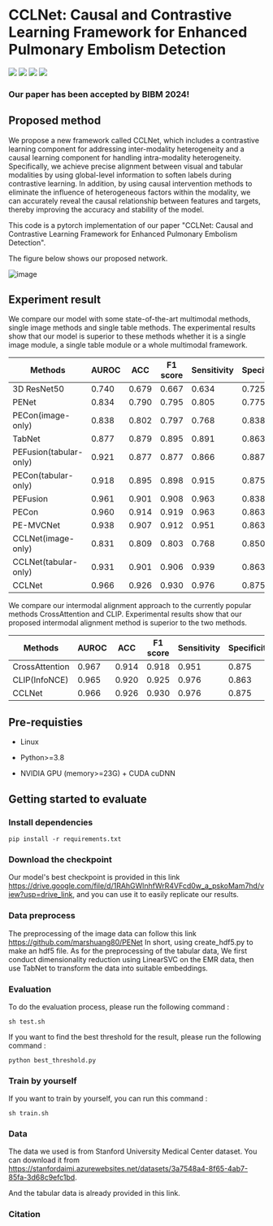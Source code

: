 # CCLNet: Causal and Contrastive Learning Framework for Enhanced Pulmonary Embolism Detection

![](https://img.shields.io/badge/-Github-181717?style=flat-square&logo=Github&logoColor=FFFFFF)
![](https://img.shields.io/badge/-Awesome-FC60A8?style=flat-square&logo=Awesome&logoColor=FFFFFF)
![](https://img.shields.io/badge/-Python-3776AB?style=flat-square&logo=Python&logoColor=FFFFFF)
![](https://img.shields.io/badge/-Pytorch-EE4C2C?style=flat-square&logo=Pytorch&logoColor=FFFFFF)

### Our paper has been accepted by BIBM 2024!
## Proposed method
We propose a new framework called CCLNet, which includes a contrastive learning component for addressing inter-modality heterogeneity and a causal learning component for handling intra-modality heterogeneity. Specifically, we achieve precise alignment between visual and tabular modalities by using global-level information to soften labels during contrastive learning. In addition, by using causal intervention methods to eliminate the influence of heterogeneous factors within the modality, we can accurately reveal the causal relationship between features and targets, thereby improving the accuracy and stability of the model. 

This code is a pytorch implementation of our paper "CCLNet: Causal and Contrastive Learning Framework for Enhanced Pulmonary Embolism Detection".

The figure below shows our proposed network.

![image](images/model.png)

 ## Experiment result
   We compare our model with some state-of-the-art multimodal methods, single image methods and single table methods. The experimental results show that our model is superior to these methods whether it is a single image module, a single table module or a whole multimodal framework.
<table>
<thead>
  <tr>
    <th>Methods</th>
    <th>AUROC</th>
    <th>ACC</th>
    <th>F1 score</th>
    <th>Sensitivity</th>
    <th>Specificity</th>
    <th>NPV</th>
    <th>PPV</th>
  </tr>
</thead>
<tbody>
  <tr>
    <td>3D ResNet50</td>
    <td>0.740</td>
    <td>0.679</td>
    <td>0.667</td>
    <td>0.634</td>
    <td>0.725</td>
    <td>0.659</td>
    <td>0.703</td>
  </tr>
  <tr>
    <td>PENet</td>
    <td>0.834</td>
    <td>0.790</td>
    <td>0.795</td>
    <td>0.805</td>
    <td>0.775</td>
    <td>0.795</td>
    <td>0.786</td>
  </tr>
  <tr>
    <td>PECon(image-only)</td>
    <td>0.838</td>
    <td>0.802</td>
    <td>0.797</td>
    <td>0.768</td>
    <td>0.838</td>
    <td>0.779</td>
    <td>0.829</td>
  </tr>
  <tr>
    <td>TabNet</td>
    <td>0.877</td>
    <td>0.879</td>
    <td>0.895</td>
    <td>0.891</td>
    <td>0.863</td>
    <td>0.852</td>
    <td>0.899</td>
  </tr>
  <tr>
    <td>PEFusion(tabular-only)</td>
    <td>0.921</td>
    <td>0.877</td>
    <td>0.877</td>
    <td>0.866</td>
    <td>0.887</td>
    <td>0.866</td>
    <td>0.877</td>
  </tr>
  <tr>
    <td>PECon(tabular-only)</td>
    <td>0.918</td>
    <td>0.895</td>
    <td>0.898</td>
    <td>0.915</td>
    <td>0.875</td>
    <td>0.909</td>
    <td>0.882</td>
  </tr>
  <tr>
    <td>PEFusion</td>
    <td>0.961</td>
    <td>0.901</td>
    <td>0.908</td>
    <td>0.963</td>
    <td>0.838</td>
    <td>0.957</td>
    <td>0.859</td>
  </tr>
  <tr>
    <td>PECon</td>
    <td>0.960</td>
    <td>0.914</td>
    <td>0.919</td>
    <td>0.963</td>
    <td>0.863</td>
    <td>0.958</td>
    <td>0.878</td>
  </tr>
  <tr>
    <td>PE-MVCNet</td>
    <td>0.938</td>
    <td>0.907</td>
    <td>0.912</td>
    <td>0.951</td>
    <td>0.863</td>
    <td>0.945</td>
    <td>0.876</td>
  </tr>
  <tr>
    <td>CCLNet(image-only)</td>
    <td>0.831</td>
    <td>0.809</td>
    <td>0.803</td>
    <td>0.768</td>
    <td>0.850</td>
    <td>0.782</td>
    <td>0.840</td>
  </tr>
  <tr>
    <td>CCLNet(tabular-only)</td>
    <td>0.931</td>
    <td>0.901</td>
    <td>0.906</td>
    <td>0.939</td>
    <td>0.863</td>
    <td>0.932</td>
    <td>0.875</td>
  </tr>
  <tr>
    <td>CCLNet</td>
    <td>0.966</td>
    <td>0.926</td>
    <td>0.930</td>
    <td>0.976</td>
    <td>0.875</td>
    <td>0.972</td>
    <td>0.889</td>
  </tr>
</tbody>
</table>

 We compare our intermodal alignment approach to the currently popular methods CrossAttention and CLIP. Experimental results show that our proposed intermodal alignment method is superior to the two methods.
<table>
<thead>
  <tr>
    <th>Methods</th>
    <th>AUROC</th>
    <th>ACC</th>
    <th>F1 score</th>
    <th>Sensitivity</th>
    <th>Specificity</th>
    <th>NPV</th>
    <th>PPV</th>
  </tr>
</thead>
<tbody>
  <tr>
    <td>CrossAttention</td>
    <td>0.967</td>
    <td>0.914</td>
    <td>0.918</td>
    <td>0.951</td>
    <td>0.875</td>
    <td>0.946</td>
    <td>0.886</td>
  </tr>
  <tr>
    <td>CLIP(InfoNCE)</td>
    <td>0.965</td>
    <td>0.920</td>
    <td>0.925</td>
    <td>0.976</td>
    <td>0.863</td>
    <td>0.972</td>
    <td>0.879</td>
  </tr>
  <tr>
    <td>CCLNet</td>
    <td>0.966</td>
    <td>0.926</td>
    <td>0.930</td>
    <td>0.976</td>
    <td>0.875</td>
    <td>0.972</td>
    <td>0.889</td>
  </tr>
</tbody>
</table>

## Pre-requisties
* Linux

* Python>=3.8

* NVIDIA GPU (memory>=23G) + CUDA cuDNN

## Getting started to evaluate
### Install dependencies
```
pip install -r requirements.txt
```
### Download the checkpoint
Our model's best checkpoint is provided in this link https://drive.google.com/file/d/1RAhGWlnhfWrR4VFcd0w_a_pskoMam7hd/view?usp=drive_link, and you can use it to easily replicate our results.

### Data preprocess
The preprocessing of the image data can follow this link https://github.com/marshuang80/PENet
 In short, using create_hdf5.py to make an hdf5 file. As for the preprocessing of the tabular data, We first conduct dimensionality reduction using LinearSVC on the EMR data, then use TabNet to transform the data into suitable embeddings. 

### Evaluation
To do the evaluation process, please run the following command :
```
sh test.sh
```
If you want to find the best threshold for the result, please run the following command :
```
python best_threshold.py
```

### Train by yourself
If you want to train by yourself, you can run this command :
```
sh train.sh
```

### Data
The data we used is from Stanford University Medical Center dataset. You can download it from https://stanfordaimi.azurewebsites.net/datasets/3a7548a4-8f65-4ab7-85fa-3d68c9efc1bd.

And the tabular data is already provided in this link.

### Citation
